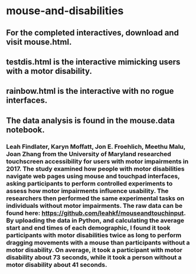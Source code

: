 # mouse-and-disabilities
## For the completed interactives, download and visit mouse.html. 

## testdis.html is the interactive mimicking users with a motor disability. 

## rainbow.html is the interactive with no rogue interfaces. 

## The data analysis is found in the mouse.data notebook. 

### Leah Findlater, Karyn Moffatt, Jon E. Froehlich, Meethu Malu, Joan Zhang from the University of Maryland researched touchscreen accessibility for users with motor impairments in 2017. The study examined how people with motor disabilities navigate web pages using mouse and touchpad interfaces, asking participants to perform controlled experiments to assess how motor impairments influence usability. The researchers then performed the same experimental tasks on individuals without motor impairments. The raw data can be found here: https://github.com/leahkf/mouseandtouchinput. By uploading the data in Python, and calculating the average start and end times of each demographic, I found it took participants with motor disabilities twice as long to perform dragging movements with a mouse than participants without a motor disability. On average, it took a participant with motor disability about 73 seconds, while it took a person without a motor disability about 41 seconds. 
